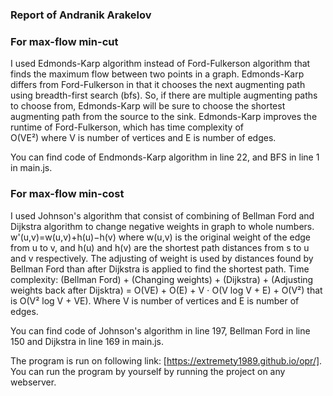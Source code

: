 ### Report of Andranik Arakelov


### For max-flow min-cut
I used Edmonds-Karp algorithm instead of Ford-Fulkerson algorithm that finds the maximum flow between two points in a graph. Edmonds-Karp differs from Ford-Fulkerson in that it chooses the next augmenting path using breadth-first search (bfs). So, if there are multiple augmenting paths to choose from, Edmonds-Karp will be sure to choose the shortest augmenting path from the source to the sink. Edmonds-Karp improves the runtime of Ford-Fulkerson, which has time complexity of  
O(VE²) where V is number of vertices and E is number of edges.

You can find code of Endmonds-Karp algorithm in line 22, and BFS in line 1 in main.js.


### For max-flow min-cost
I used Johnson's algorithm that consist of combining of Bellman Ford and Dijkstra algorithm to change negative weights in graph to whole numbers.
                w'(u,v)=w(u,v)+h(u)−h(v) 
where w(u,v) is the original weight of the edge from u to v, and h(u) and h(v) are the shortest path distances from s to u and 
v respectively.  The adjusting of weight is used by distances found by Bellman Ford than after Dijkstra is applied to find the shortest path. Time complexity: (Bellman Ford) + (Changing weights) + (Dijkstra) + (Adjusting weights back after Dijsktra) =  O(VE) + O(E) + V ⋅ O(V log V + E) + O(V²) that is O(V² log V + VE). Where V is number of vertices and E is number of edges.

You can find code of Johnson's algorithm in line 197, Bellman Ford in line 150 and Dijkstra in line 169 in main.js.

The program is run on following link: [https://extremety1989.github.io/opr/].
You can run the program by yourself by running the project on any webserver.